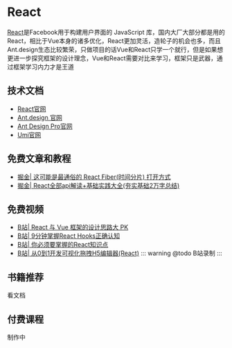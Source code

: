 # React

<!-- ['❌','✅','🔥','⭐'] -->

[React](https://react.docschina.org/)是Facebook用于构建用户界面的 JavaScript 库，国内大厂大部分都是用的React，相比于Vue本身的诸多优化，React更加灵活，造轮子的机会也多，而且Ant.design生态比较繁荣，只做项目的话Vue和React只学一个就行，但是如果想更进一步探究框架的设计理念，Vue和React需要对比来学习，框架只是武器，通过框架学习内力才是王道

<roadmap :data="[
  {title:'React',download:true,x:400,y:20},
  { title:'🔥React',y:260,
    left:[
      ['入门',[-50],[
        ['cra脚手架'],
        ['清单应用'],
        ['JSX'],
        ['Hooks'],
        ['表单'],
        ['Ant Design'],
      ]],
      ['项目实战',[120],[
        ['redux dva'],
        ['react-router'],
        ['单元测试'],
        ['性能优化'],
        ['权限路由'],
        ['use工具库'],
        ['全栈框架Next.js'],
      ]],
    ],
    right:[
      ['组件化设计',[-50],[
        ['组件三要素'],
        ['基础组件'],
        ['表单组件'],
        ['弹窗组件'],
        ['表格组件'],
        ['组件文档'],
      ]],
      ['源码',[120],[
        ['虚拟Dom'],
        ['Fiber'],
        ['Hooks'],
        ['Render'],
        ['Reconciler'],
        ['Concurrent'],
        ['React Router'],
      ]],
    ]
  } ,
    {title:'🔥框架设计理念',
  y:280,
    left:[
      ['编译Compiler'],
      ['运行时Runtime'],
      ['template JSX'],
      ['响应式'],
    ],
    right:[
      ['Angular'],
      ['Svelte'],
      ['Solidjs'],
    ]
  },
  { title:'和面试官谈笑风生',y:220
  } 
]" />


## 技术文档
* [React官网](https://react.docschina.org/)
* [Ant.design 官网](https://ant.design/index-cn)
* [Ant Design Pro官网](https://pro.ant.design/)
* [Umi官网](https://umijs.org/zh-CN/docs)
## 免费文章和教程

* [掘金| 这可能是最通俗的 React Fiber(时间分片) 打开方式](https://juejin.cn/post/6844903975112671239)
* [掘金|  React全部api解读+基础实践大全(夯实基础2万字总结)](https://juejin.cn/post/6950063294270930980)
## 免费视频

* [B站| React 与 Vue 框架的设计思路大 PK](https://www.bilibili.com/video/BV1az4y127Ga/)
* [B站| 9分钟掌握React Hooks正确认知](https://www.bilibili.com/video/BV1JU4y1E73v?from=search&seid=1480540993076541477)
* [B站| 你必须要掌握的React知识点](https://www.bilibili.com/video/BV1rK411F7x3)
* [B站| 从0到1开发可视化拖拽H5编辑器(React)](https://www.bilibili.com/video/BV14b4y1R7hk)
::: warning @todo
B站录制
:::
## 书籍推荐
看文档
## 付费课程
制作中
